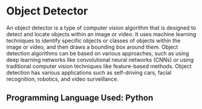 # Object Detector
An object detector is a type of computer vision algorithm that is designed to detect and locate objects within an image or video. It uses machine learning techniques to identify specific objects or classes of objects within the image or video, and then draws a bounding box around them. Object detection algorithms can be based on various approaches, such as using deep learning networks like convolutional neural networks (CNNs) or using traditional computer vision techniques like feature-based methods. Object detection has various applications such as self-driving cars, facial recognition, robotics, and video surveillance.

## Programming Language Used: Python
